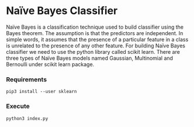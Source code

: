 # Naïve Bayes Classifier
Naïve Bayes is a classification technique used to build classifier using the Bayes theorem. The assumption is that the predictors are independent. In simple words, it assumes that the presence of a particular feature in a class is unrelated to the presence of any other feature. For building Naïve Bayes classifier we need to use the python library called scikit learn. There are three types of Naïve Bayes models named Gaussian, Multinomial and Bernoulli under scikit learn package.
### Requirements
```
pip3 install --user sklearn
```

### Execute
```
python3 index.py
```
